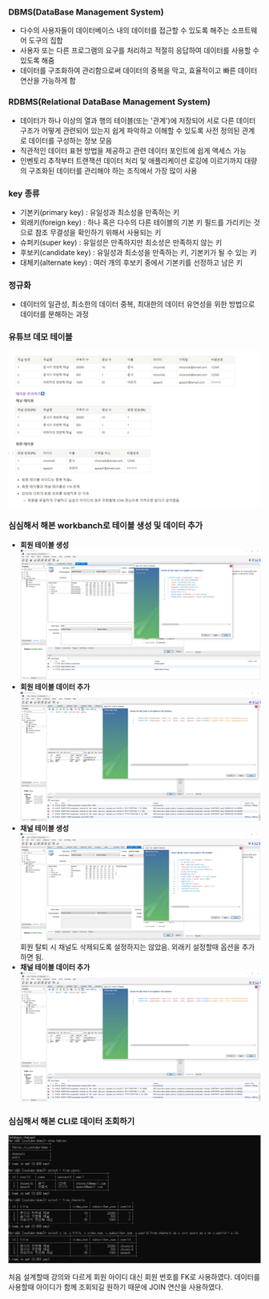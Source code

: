 ### DBMS(DataBase Management System)

- 다수의 사용자들이 데이터베이스 내의 데이터를 접근할 수 있도록 해주는 소프트웨어 도구의 집합
- 사용자 또는 다른 프로그램의 요구를 처리하고 적절히 응답하여 데이터를 사용할 수 있도록 해줌
- 데이터를 구조화하여 관리함으로써 데이터의 중복을 막고, 효율적이고 빠른 데이터 연산을 가능하게 함

### RDBMS(Relational DataBase Management System)

- 데이터가 하나 이상의 열과 행의 테이블(또는 '관계')에 저장되어 서로 다른 데이터 구조가 어떻게 관련되어 있는지 쉽게 파악하고 이해할 수 있도록 사전 정의된 관계로 데이터를 구성하는 정보 모음
- 직관적인 데이터 표현 방법을 제공하고 관련 데이터 포인트에 쉽게 액세스 가능
- 인벤토리 추적부터 트랜잭션 데이터 처리 및 애플리케이션 로깅에 이르기까지 대량의 구조화된 데이터를 관리해야 하는 조직에서 가장 많이 사용

### key 종류

- 기본키(primary key) : 유일성과 최소성을 만족하는 키
- 외래키(foreign key) : 하나 혹은 다수의 다른 테이블의 기본 키 필드를 가리키는 것으로 참조 무결성을 확인하기 위해서 사용되는 키
- 슈퍼키(super key) : 유일성은 만족하지만 최소성은 만족하지 않는 키
- 후보키(candidate key) : 유일성과 최소성을 만족하는 키, 기본키가 될 수 있는 키
- 대체키(alternate key) : 여러 개의 후보키 중에서 기본키를 선정하고 남은 키

### 정규화

- 데이터의 일관성, 최소한의 데이터 중복, 최대한의 데이터 유연성을 위한 방법으로 데이터를 분해하는 과정

### 유튜브 데모 테이블

![테이블](./img/유튜브%20실습.png)

### 심심해서 해본 workbanch로 테이블 생성 및 데이터 추가

- **회원 테이블 생성**
  ![회원 테이블 생성](./img/workbench%20회원%20테이블%20생성.png)
- **회원 테이블 데이터 추가**
  ![회원 테이블 데이터 추가](./img/회원%20테이블%20데이터%20추가.png)
- **채널 테이블 생성**
  ![채널 테이블 데이터 추가](./img/workbench%20채널%20테이블%20생성.png)
  회원 탈퇴 시 채널도 삭제되도록 설정하지는 않았음. 외래키 설정할때 옵션을 추가하면 됨.
- **채널 테이블 데이터 추가**
  ![채널 테이블 데이터 추가](./img/회원%20테이블%20데이터%20추가.png)

### 심심해서 해본 CLI로 데이터 조회하기

![데이터 조회](./img/데이터%20조회.png)

처음 설계할때 강의와 다르게 회원 아이디 대신 회원 번호를 FK로 사용하였다. 데이터를 사용할때 아이디가 함께 조회되길 원하기 때문에 JOIN 연산을 사용하였다.
